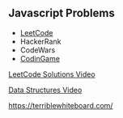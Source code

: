 ## Javascript Problems

- [LeetCode](https://leetcode.com/)
- HackerRank
- CodeWars
- [CodinGame](https://www.codingame.com/home)


[LeetCode Solutions Video](https://www.youtube.com/channel/UCpLC2ohmappF2iUsWYRnsxg)

[Data Structures Video](https://www.youtube.com/watch?v=lccLGGaOMi4&list=PLko32sysgiEMQm6p72Kv7gnQ8tzZRPYIT)

https://terriblewhiteboard.com/
